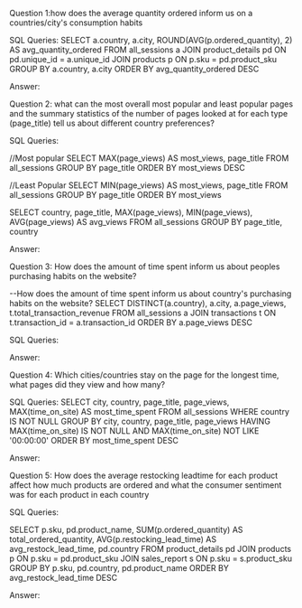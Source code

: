 Question 1:how does the average quantity ordered inform us on a countries/city's consumption habits

SQL Queries: 
SELECT a.country, a.city, ROUND(AVG(p.ordered_quantity), 2) AS avg_quantity_ordered 
FROM all_sessions a
JOIN product_details pd ON pd.unique_id = a.unique_id
JOIN products p ON p.sku = pd.product_sku
GROUP BY a.country, a.city
ORDER BY avg_quantity_ordered DESC


Answer: 



Question 2: what can the most overall most popular and least popular pages and the summary statistics of the number of pages looked at for each type (page_title) tell us about different country preferences?

SQL Queries:

//Most popular
SELECT MAX(page_views) AS most_views, page_title
FROM all_sessions
GROUP BY page_title
ORDER BY most_views DESC

//Least Popular
SELECT MIN(page_views) AS most_views, page_title
FROM all_sessions
GROUP BY page_title
ORDER BY most_views 

SELECT country, page_title, MAX(page_views), MIN(page_views), AVG(page_views) AS avg_views
FROM all_sessions 
GROUP BY page_title, country


Answer:


Question 3: How does the amount of time spent inform us about peoples purchasing habits on the website?

--How does the amount of time spent inform us about country's purchasing habits on the website?
SELECT DISTINCT(a.country), a.city, a.page_views, t.total_transaction_revenue
FROM all_sessions a
JOIN transactions t ON t.transaction_id = a.transaction_id
ORDER BY a.page_views DESC

SQL Queries:

Answer:



Question 4: Which cities/countries stay on the page for the longest time, what pages did they view and how many?

SQL Queries:
SELECT city, country, page_title, page_views, MAX(time_on_site) AS most_time_spent 
FROM all_sessions
WHERE country IS NOT NULL 
GROUP BY city, country, page_title, page_views
HAVING MAX(time_on_site) IS NOT NULL AND MAX(time_on_site) NOT LIKE '00:00:00'
ORDER BY most_time_spent DESC

Answer:



Question 5: How does the average restocking leadtime for each product affect how much products are ordered and what the consumer sentiment was for each product in each country

SQL Queries: 

SELECT p.sku, pd.product_name, SUM(p.ordered_quantity) AS total_ordered_quantity, 
	   AVG(p.restocking_lead_time) AS avg_restock_lead_time, pd.country
FROM product_details pd
JOIN products p ON p.sku = pd.product_sku
JOIN sales_report s ON p.sku = s.product_sku
GROUP BY p.sku, pd.country, pd.product_name
ORDER BY avg_restock_lead_time DESC

Answer:
